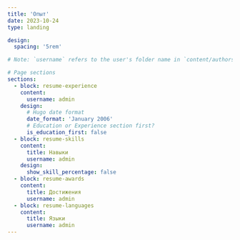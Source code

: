 ```yaml
---
title: 'Опыт'
date: 2023-10-24
type: landing

design:
  spacing: '5rem'

# Note: `username` refers to the user's folder name in `content/authors/`

# Page sections
sections:
  - block: resume-experience
    content:
      username: admin
    design:
      # Hugo date format
      date_format: 'January 2006'
      # Education or Experience section first?
      is_education_first: false
  - block: resume-skills
    content:
      title: Навыки
      username: admin
    design:
      show_skill_percentage: false
  - block: resume-awards
    content:
      title: Достижения
      username: admin
  - block: resume-languages
    content:
      title: Языки
      username: admin
---
```

